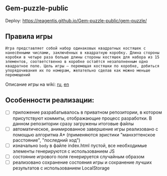 ## Gem-puzzle-public

Deploy: https://reagentjs.github.io/Gem-puzzle-public/gem-puzzle/

## Правила игры
`Игра представляет собой набор одинаковых квадратных костяшек с нанесёнными числами, заключённых в квадратную коробку. Длина стороны коробки в четыре раза больше длины стороны костяшек для набора из 15 элементов, соответственно в коробке остаётся незаполненным одно квадратное поле. Цель игры — перемещая костяшки по коробке, добиться упорядочивания их по номерам, желательно сделав как можно меньше перемещений`

Описание игры на wiki: [ru](https://ru.wikipedia.org/wiki/%D0%98%D0%B3%D1%80%D0%B0_%D0%B2_15), [en](https://en.wikipedia.org/wiki/15_puzzle)

## Особенности реализации:
- [ ] приложение разрабатывалось в приватном репозитории, в котором присутствуют коммиты, отображающие процесс разработки. В данном репозитории сразу загружены итоговые файлы
- [ ] автоматическое, анимированное завершение игры реализовано с помощью алгоритма A* (применяются эристики "манхэттенское расстояние", "последний ход")
- [ ] изначально `body` в файле index.html пустой, все необходимые элементы генерируются с использованием JS
- [ ] состояние игрового поля генерируется случайным образом
- [ ] реализовано сохранение состояния игры и сохранение лучших результатов с использованием LocalStorage
